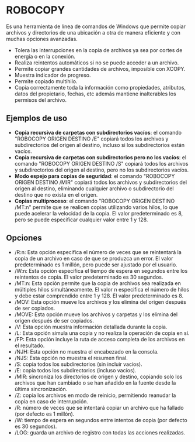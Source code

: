 # ROBOCOPY

Es una herramienta de línea de comandos de Windows que permite copiar archivos y directorios de una ubicación a otra de manera eficiente y con muchas opciones avanzadas.

- Tolera las interrupciones en la copia de archivos ya sea por cortes de energía o en la conexión.
- Realiza reintentos automáticos si no se puede acceder a un archivo.
- Permite copiar grandes cantidades de archivos, imposible con XCOPY.
- Muestra indicador de progreso.
- Permite copiado multihilo.
- Copia correctamente toda la información como propiedades, atributos, datos del propietario, fechas, etc además mantiene inalterables los permisos del archivo.

## Ejemplos de uso

- **Copia recursiva de carpetas con subdirectorios vacíos**: el comando "ROBOCOPY ORIGEN DESTINO /E" copiará todos los archivos y subdirectorios del origen al destino, incluso si los subdirectorios están vacíos.
- **Copia recursiva de carpetas con subdirectorios pero no los vacíos**: el comando "ROBOCOPY ORIGEN DESTINO /S" copiará todos los archivos y subdirectorios del origen al destino, pero no los subdirectorios vacíos.
- **Modo espejo para copias de seguridad**: el comando "ROBOCOPY ORIGEN DESTINO /MIR" copiará todos los archivos y subdirectorios del origen al destino, eliminando cualquier archivo o subdirectorio del destino que no exista en el origen.
- **Copias multiproceso**: el comando "ROBOCOPY ORIGEN DESTINO /MT:n" permite que se realicen copias utilizando varios hilos, lo que puede acelerar la velocidad de la copia. El valor predeterminado es 8, pero se puede especificar cualquier valor entre 1 y 128.

## Opciones

- /R:n: Esta opción especifica el número de veces que se reintentará la copia de un archivo en caso de que se produzca un error. El valor predeterminado es 1 millón, pero puede ser ajustado por el usuario.
- /W:n: Esta opción especifica el tiempo de espera en segundos entre los reintentos de copia. El valor predeterminado es 30 segundos.
- /MT:n: Esta opción permite que la copia de archivos sea realizada en múltiples hilos simultáneamente. El valor n especifica el número de hilos y debe estar comprendido entre 1 y 128. El valor predeterminado es 8.
- /MOV: Esta opción mueve los archivos y los elimina del origen después de ser copiados.
- /MOVE: Esta opción mueve los archivos y carpetas y los elimina del origen después de ser copiados.
- /V: Esta opción muestra información detallada durante la copia.
- /L: Esta opción simula una copia y no realiza la operación de copia en sí.
- /FP: Esta opción incluye la ruta de acceso completa de los archivos en el resultado.
- /NJH: Esta opción no muestra el encabezado en la consola.
- /NJS: Esta opción no muestra el resumen final.
- /S: copia todos los subdirectorios (sin incluir vacíos).
- /E: copia todos los subdirectorios (incluso vacíos).
- /MIR: sincroniza los directorios de origen y destino, copiando solo los archivos que han cambiado o se han añadido en la fuente desde la última sincronización.
- /Z: copia los archivos en modo de reinicio, permitiendo reanudar la copia en caso de interrupción.
- /R: número de veces que se intentará copiar un archivo que ha fallado (por defecto es 1 millón).
- /W: tiempo de espera en segundos entre intentos de copia (por defecto es 30 segundos).
- /LOG: guarda un archivo de registro con todas las acciones realizadas.